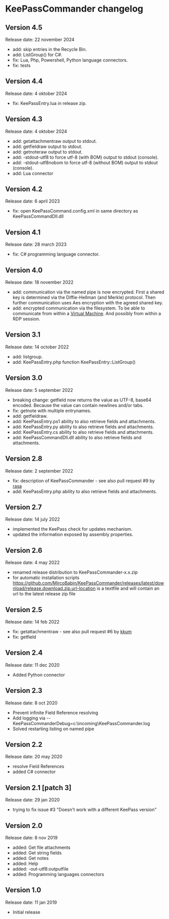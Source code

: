 # KeePassCommander changelog

## Version 4.5
Release date: 22 november 2024

* add: skip entries in the Recycle Bin.
* add: ListGroup() for C#.
* fix: Lua, Php, Powershell, Python language connectors.
* fix: tests

## Version 4.4
Release date: 4 oktober 2024

* fix: KeePassEntry.lua in release zip.

## Version 4.3
Release date: 4 oktober 2024

* add: getattachmentraw output to stdout.
* add: getfieldraw output to stdout.
* add: getnoteraw output to stdout.
* add: -stdout-utf8 to force utf-8 (with BOM) output to stdout (console).
* add: -stdout-utf8nobom to force utf-8 (without BOM) output to stdout (console).
* add: Lua connector

## Version 4.2
Release date: 6 april 2023

* fix: open KeePassCommand.config.xml in same directory as KeePassCommandDll.dll

## Version 4.1
Release date: 28 march 2023

* fix: C# programming language connector.

## Version 4.0
Release date: 18 november 2022

* add: communication via the named pipe is now encrypted. First a shared key is determined via the Diffie-Hellman (and Merkle) protocol. Then further communication uses Aes encryption with the agreed shared key.
* add: encrypted communication via the filesystem. To be able to communicate from within a [Virtual Machine](docs/VirtualMachine.md). And possibly from within a RDP session.

## Version 3.1
Release date: 14 october 2022

* add: listgroup.
* add: KeePassEntry.php function KeePassEntry::ListGroup()

## Version 3.0
Release date: 5 september 2022

* breaking change: getfield now returns the value as UTF-8, base64 encoded. Because the value can contain newlines and/or tabs.
* fix: getnote with multiple entrynames.
* add: getfieldraw.
* add: KeePassEntry.ps1 ability to also retrieve fields and attachments.
* add: KeePassEntry.py ability to also retrieve fields and attachments.
* add: KeePassEntry.cs ability to also retrieve fields and attachments.
* add: KeePassCommandDll.dll ability to also retrieve fields and attachments.

## Version 2.8
Release date: 2 september 2022

* fix: description of KeePassCommander - see also pull request #9 by [rasa](https://github.com/rasa)
* add: KeePassEntry.php ability to also retrieve fields and attachments.

## Version 2.7
Release date: 14 july 2022

* implemented the KeePass check for updates mechanism.
* updated the information exposed by assembly properties.

## Version 2.6
Release date: 4 may 2022

* renamed release distribution to KeePassCommander-x.x.zip
* for automatic installation scripts https://github.com/MircoBabin/KeePassCommander/releases/latest/download/release.download.zip.url-location is a textfile and will contain an url to the latest release zip file

## Version 2.5
Release date: 14 feb 2022

* fix: getattachmentraw - see also pull request #6 by [kkum](https://github.com/kkum)
* fix: getfield

## Version 2.4
Release date: 11 dec 2020

* Added Python connector

## Version 2.3
Release date: 8 oct 2020

* Prevent infinite Field Reference resolving
* Add logging via --KeePassCommanderDebug=c:\incoming\KeePassCommander.log
* Solved restarting listing on named pipe

## Version 2.2
Release date: 20 may 2020

* resolve Field References
* added C# connector

## Version 2.1 [patch 3]
Release date: 29 jan 2020

* trying to fix issue #3 "Doesn't work with a different KeePass version"

## Version 2.0
Release date: 8 nov 2019

* added: Get file attachments
* added: Get string fields
* added: Get notes
* added: Help
* added: -out-utf8:outputfile
* added: Programming languages connectors

## Version 1.0
Release date: 11 jan 2019

* Initial release
